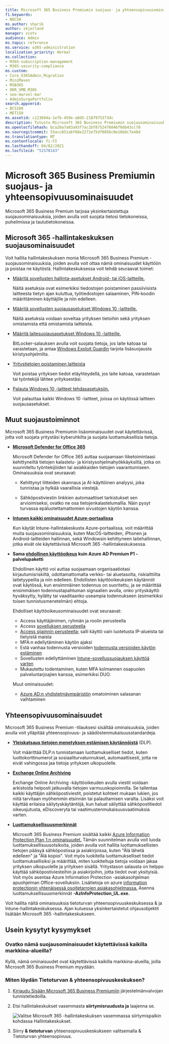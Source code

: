 ```yaml
---
title: Microsoft 365 Business Premiumin suojaus- ja yhteensopivuusominaisuudet
f1.keywords:
- NOCSH
ms.author: sharik
author: skjerland
manager: scotv
audience: Admin
ms.topic: reference
ms.service: o365-administration
localization_priority: Normal
ms.collection:
- M365-subscription-management
- M365-security-compliance
ms.custom:
- Core_O365Admin_Migration
- MiniMaven
- MSB365
- OKR_SMB_M365
- seo-marvel-mar
- AdminSurgePortfolio
search.appverid:
- BCS160
- MET150
ms.assetid: c123694a-1efb-459e-a8d5-2187975373dc
description: Tutustu Microsoft 365 Business Premiumin suojausominaisuuksiin, joiden avulla voit suojata tietosi tietokoneissa, puhelimissa ja taulutietokoneissa.
ms.openlocfilehash: bca20a7a03a93f7ac2bf8752476046f0db43cc70
ms.sourcegitcommit: 53acc851abf68e2272e75df0856c0e16b0c7e48d
ms.translationtype: MT
ms.contentlocale: fi-FI
ms.lasthandoff: 04/02/2021
ms.locfileid: "51578143"
---
```

# <a name="microsoft-365-business-premium-security-and-compliance-features"></a>Microsoft 365 Business Premiumin suojaus- ja yhteensopivuusominaisuudet

Microsoft 365 Business Premium tarjoaa yksinkertaistettuja suojausominaisuuksia, joiden avulla voit suojata tietosi tietokoneissa, puhelimissa ja taulutietokoneissa.
    
## <a name="microsoft-365-admin-center-security-features"></a>Microsoft 365 -hallintakeskuksen suojausominaisuudet

Voit hallita hallintakeskuksen monia Microsoft 365 Business Premium -suojausominaisuuksia, joiden avulla voit ottaa nämä ominaisuudet käyttöön ja poistaa ne käytöstä. Hallintakeskuksessa voit tehdä seuraavat toimet:
  
- [Määritä sovellusten hallinta-asetukset Android- tai iOS-laitteille.](app-protection-settings-for-android-and-ios.md) 
    
    Näitä asetuksia ovat esimerkiksi tiedostojen poistaminen passiivisista laitteesta tietyn ajan kuluttua, työtiedostojen salaaminen, PIN-koodin määrittäminen käyttäjille ja niin edelleen.
    
- [Määritä sovellusten suojausasetukset Windows 10 -laitteille.](protection-settings-for-windows-10-devices.md) 
    
    Näitä asetuksia voidaan soveltaa yrityksen tietoihin sekä yrityksen omistamista että omistamista laitteista.
    
- [Määritä laitesuojausasetukset Windows 10 -laitteille.](protection-settings-for-windows-10-pcs.md) 
    
    BitLocker-salauksen avulla voit suojata tietoja, jos laite katoaa tai varastetaan, ja antaa [Windows Exploit Guardin](/windows/security/threat-protection/microsoft-defender-atp/enable-exploit-protection) tarjota lisäsuojausta kiristysohjelmilta. [](/windows/security/information-protection/bitlocker/bitlocker-frequently-asked-questions) 
    
- [Yritystietojen poistaminen laitteista](remove-company-data.md)
    
    Voit poistaa yrityksen tiedot etäyhteydellä, jos laite katoaa, varastetaan tai työntekijä lähtee yrityksestäsi.
    
- [Palauta Windows 10 -laitteet tehdasasetuksiin.](reset-devices-to-factory-settings.md) 
    
    Voit palauttaa kaikki Windows 10 -laitteet, joissa on käytössä laitteen suojausasetukset.
    
## <a name="additional-security-features"></a>Muut suojaustoiminnot 

Microsoft 365 Business Premiumin lisäominaisuudet ovat käytettävissä, jotta voit suojata yritystäsi kyberuhkilta ja suojata luottamuksellisia tietoja.
  
- **[Microsoft Defender for Office 365](../security/office-365-security/defender-for-office-365.md)**
    
    Microsoft Defender for Office 365 auttaa suojaamaan liiketoimintaasi kehittyneiltä tietojen kalastelu- ja kiristysohjelmahyökkäyksiltä, jotka on suunniteltu työntekijöiden tai asiakkaiden tietojen vaarantumiseen. Ominaisuuksia ovat seuraavat:
    
  - Kehittynyt liitteiden skannaus ja AI-käyttöinen analyysi, joka tunnistaa ja hylkää vaarallisia viestejä.
    
  - Sähköpostiviestin linkkien automaattiset tarkistukset sen arvioimiseksi, ovatko ne osa tietojenkalastelumallia. Näin pysyt turvassa epäluotettamattomien sivustojen käytön kanssa.

- **[Intunen kaikki ominaisuudet Azure-portaalissa](/mem/intune/fundamentals/what-is-intune)**
    
    Kun käytät Intune-hallintakeskusta Azure-portaalissa, voit määrittää muita suojausominaisuuksia, kuten MacOS-laitteiden, iPhonen ja Android-laitteiden hallinnan, sekä Windowsin kehittyneen laitehallinnan, jotka eivät ole käytettävissä Microsoft 365 -hallintakeskuksessa.
- **Sama [ehdollinen käyttöoikeus](/azure/active-directory/conditional-access/overview) kuin Azure AD Premium P1 -palvelupaketti**


    Ehdollinen käyttö voi auttaa suojaamaan organisaatiotasi kirjautumisriskiltä, odottamattomalta verkko- tai aluetasolta, riskialttiilta laitetyypeilta ja niin edelleen. Ehdollisten käyttöoikeuksien käytännöt ovat käytössä, kun ensimmäinen todennus on suoritettu, ja se määrittää ensimmäisen todennustapahtuman signaalien avulla, onko yrityskäyttö hyväksytty, hylätty tai vaaditaanko useampia todennukseen (esimerkiksi toisen tunnistusmenetelmän) ehtoja.

    Ehdolliset käyttöoikeusominaisuudet ovat seuraavat:

    - Access käyttäjänimen, ryhmän ja roolin perusteella
    - Access [sovelluksen perusteella](/azure/active-directory/conditional-access/app-based-conditional-access) 
    - [Access sijainnin perusteella;](/azure/active-directory/authentication/howto-registration-mfa-sspr-combined#conditional-access-policies-for-combined-registration)  salli käyttö vain luotetusta IP-alueista tai tietyistä maista 
    - MFA:n edellytäminen käytön ajaksi
    - Estä vanhaa todennusta versioiden [todennusta versioiden käytön estäminen](/azure/active-directory/conditional-access/block-legacy-authentication)
    - Sovellusten edellyttäminen [Intune-sovellussuojauksen käyttöä varten](/azure/active-directory/conditional-access/app-protection-based-conditional-access)
    - Mukautettu todentaminen, kuten MFA kolmannen osapuolen palveluntarjoajien kanssa, esimerkiksi DUO.
   
    Muut ominaisuudet:
    - [Azure AD:n yhdistelmäympäristön](/azure/active-directory/authentication/concept-sspr-customization) omatoiminen salasanan vaihtaminen
    
## <a name="compliance-features"></a>Yhteensopivuusominaisuudet

Microsoft 365 Business Premium -tilauksesi sisältää ominaisuuksia, joiden avulla voit ylläpitää yhteensopivuus- ja säädöstenmukaisuusstandardeja.

- **[Yleiskatsaus tietojen menetyksen estämisen käytännöistä](../compliance/data-loss-prevention-policies.md)** (DLP). 
    
    Voit määrittää DLP:n tunnistamaan luottamukselliset tiedot, kuten luottokorttinumerot ja sosiaaliturvatunnukset, automaattisesti, jotta ne eivät vahingossa jaa tietoja yrityksen ulkopuolelle.
    
- **[Exchange Online Archiving](https://products.office.com/exchange/microsoft-exchange-online-archiving-email)**
    
    Exchange Online Archiving -käyttöoikeuden avulla viestit voidaan arkistoida helposti jatkuvalla tietojen varmuuskopioinnilla. Se tallentaa kaikki käyttäjän sähköpostiviestit, poistetut kohteet mukaan lukien, jos niitä tarvitaan myöhemmin etsinnän tai palauttamisen varalta. Lisäksi voit käyttää erilaisia säilytyskäytäntöjä, kun haluat säilyttää sähköpostitiedot oikeusjutusta, eDiscoveryta tai vaatimustenmukaisuusvaatimuksia varten.
    
- **[Luottamuksellisuusmerkinnät](../compliance/sensitivity-labels.md)**

   Microsoft 365 Business Premium sisältää kaikki [Azure Information Protection Plan 1:n ominaisuudet.](https://go.microsoft.com/fwlink/p/?linkid=871407) Tämän suunnitelman avulla voit  luoda luottamuksellisuusotsikoita, joiden avulla voit hallita luottamuksellisten tietojen pääsyä sähköpostissa ja asiakirjoissa, kuten "Älä lähetä edelleen" ja "Älä kopioi". Voit myös luokitella luottamukselliset tiedot luottamuksellisiksi ja määrittää, miten luokiteltuja tietoja voidaan jakaa yrityksen ulkopuolelle ja yrityksen sisällä. Yritystason salausta on helppo käyttää sähköpostiviesteihin ja asiakirjoihin, jotta tiedot ovat yksityisiä. Voit myös asentaa Azure Information Protection -asiakasohjelman apuohjelman Office-sovelluksiin. Lisätietoja on azure [information protectionin yhtenäisessä osoitetarrojen asiakasohjelmassa.](/azure/information-protection/rms-client/unifiedlabelingclient-version-release-history) Asenna luottamuksellisuusmerkinnät **-AzInfoProtection_UL.exe.**

Voit hallita näitä ominaisuuksia tietoturvan yhteensopivuuskeskuksessa &amp; ja Intune-hallintakeskuksessa. Ajan kuluessa yksinkertaistetut ohjausobjektit lisätään Microsoft 365 -hallintakeskukseen.
  
    
## <a name="faq"></a>Usein kysytyt kysymykset

 ### <a name="are-these-security-features-available-in-all-markets"></a>Ovatko nämä suojausominaisuudet käytettävissä kaikilla markkina-alueilla?
  
Kyllä, nämä ominaisuudet ovat käytettävissä kaikilla markkina-alueilla, joilla Microsoft 365 Business Premium myydään.
  
### <a name="how-do-i-find-the-security-amp-compliance-center"></a>Miten löydän Tietoturvan &amp; yhteensopivuuskeskuksen?
  
1. [Kirjaudu Sisään Microsoft 365 Business Premiumiin](https://portal.microsoft.com/) järjestelmänvalvojan tunnistetiedoilla. 
    
2. Etsi hallintakeskukset vasemmasta **siirtymisruudusta ja** laajenna se. 
    
    ![Valitse Microsoft 365 -hallintakeskuksen vasemmassa siirtymispalkin kohdassa Hallintakeskukset.](../media/fa4484f8-c637-45fd-a7bd-bdb3abfd6c03.png)
  
3. Siirry **&amp; tietoturvan** yhteensopivuuskeskukseen valitsemalla &amp; Tietoturvan yhteensopivuus.

